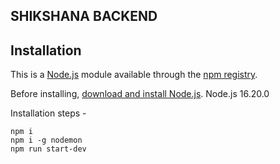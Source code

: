 ## SHIKSHANA BACKEND

## Installation

This is a [Node.js](https://nodejs.org/en/) module available through the
[npm registry](https://www.npmjs.com/).

Before installing, [download and install Node.js](https://nodejs.org/en/download/).
Node.js 16.20.0

Installation steps -

```
npm i
npm i -g nodemon
npm run start-dev

```
